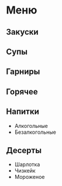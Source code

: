 # Меню

## Закуски

## Супы

## Гарниры

## Горячее

## Напитки
* Алкогольные
* Безалкогольные

## Десерты
* Шарлотка
* Чизкейк
* Мороженое
